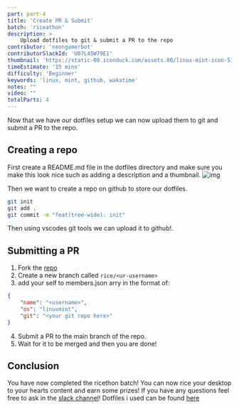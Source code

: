 ```yaml
---
part: part-4
title: 'Create PR & Submit'
batch: 'riceathon'
description: >
    Upload dotfiles to git & submit a PR to the repo
contributor: 'neongamerbot'
contributorSlackId: 'U07L45W79E1'
thumbnail: 'https://static-00.iconduck.com/assets.00/linux-mint-icon-512x459-nza5jg09.png'
timeEstimate: '15 mins'
difficulty: 'Beginner'
keywords: 'linux, mint, github, wakatime'
notes: "" 
video: ""
totalParts: 4
---
```


Now that we have our dotfiles setup we can now upload them to git and submit a PR to the repo.

## Creating a repo
First create a README.md file in the dotfiles directory and make sure you make this look nice such as adding a description and a thumbnail.
![img](https://cloud-6gjzga3gp-hack-club-bot.vercel.app/0image.png)

Then we want to create a repo on github to store our dotfiles.
```bash
git init
git add .
git commit -m "feat(tree-wide): init"
```
Then using vscodes git tools we can upload it to github!.

## Submitting a PR
1. Fork the [repo](https://github.com/OtterCodes101/riceathon)
2. Create a new branch called `rice/<ur-username>`
3. add your self to members.json arry in the format of:
```json
{
    "name": "<username>",
    "os": "linuxmint",
    "git": "<your git repo here>"
}   
```
4. Submit a PR to the main branch of the repo.
5. Wait for it to be merged and then you are done!

## Conclusion

You have now completed the ricethon batch! You can now rice your desktop to your hearts content and earn some prizes! If you have any questions feel free to ask in the [slack channel](https://app.slack.com/client/T0266FRGM/C07MLF9A8H5)! 
Dotfiles i used can be found [here](https://github.com/NeonGamerBot-QK/example-linuxmint-dotfiles)